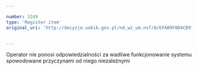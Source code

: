 ```yaml
---

number: 3249
type: 'Register item'
original_uri: 'http://decyzje.uokik.gov.pl/nd_wz_um.nsf/0/EFAB9F0D4CB9746CC1257A28003983F7?OpenDocument'


---
```


Operator nie ponosi odpowiedzialności za wadliwe funkcjonowanie systemu spowodowane przyczynami od niego niezależnymi
